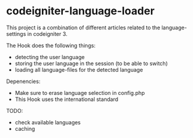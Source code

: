 # codeigniter-language-loader

This project is a combination of different articles related to the language-settings in codeigniter 3.

The Hook does the following things:
- detecting the user language
- storing the user language in the session (to be able to switch)
- loading all language-files for the detected language

Depenencies:
- Make sure to erase language selection in config.php
- This Hook uses the international standard

TODO:
- check available languages
- caching
